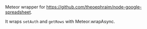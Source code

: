 Meteor wrapper for https://github.com/theoephraim/node-google-spreadsheet.

It wraps `setAuth` and `getRows` with Meteor.wrapAsync.
